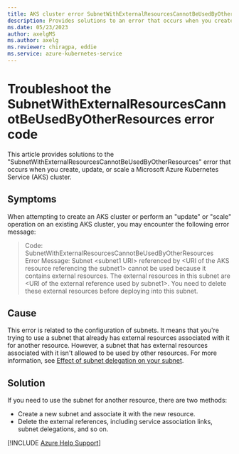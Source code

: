 ```yaml
---
title: AKS cluster error SubnetWithExternalResourcesCannotBeUsedByOtherResources
description: Provides solutions to an error that occurs when you create, upgrade, or scale a Microsoft Azure Kubernetes Service cluster.
ms.date: 05/23/2023
author: axelgMS
ms.author: axelg
ms.reviewer: chiragpa, eddie
ms.service: azure-kubernetes-service
---
```

# Troubleshoot the SubnetWithExternalResourcesCannotBeUsedByOtherResources error code

This article provides solutions to the "SubnetWithExternalResourcesCannotBeUsedByOtherResources" error that occurs when you create, update, or scale a Microsoft Azure Kubernetes Service (AKS) cluster.

## Symptoms

When attempting to create an AKS cluster or perform an "update" or "scale" operation on an existing AKS cluster, you may encounter the following error message:

> Code: SubnetWithExternalResourcesCannotBeUsedByOtherResources  
> Error Message: Subnet \<subnet1 URI> referenced by \<URI of the AKS resource referencing the subnet1> cannot be used because it contains external resources. The external resources in this subnet are \<URI of the external reference used by subnet1>. You need to delete these external resources before deploying into this subnet.

## Cause

This error is related to the configuration of subnets. It means that you're trying to use a subnet that already has external resources associated with it for another resource. However, a subnet that has external resources associated with it isn't allowed to be used by other resources. For more information, see [Effect of subnet delegation on your subnet](/azure/virtual-network/subnet-delegation-overview#effect-of-subnet-delegation-on-your-subnet).

## Solution
  
If you need to use the subnet for another resource, there are two methods:
-	Create a new subnet and associate it with the new resource.
-	Delete the external references, including service association links, subnet delegations, and so on.

[!INCLUDE [Azure Help Support](../../includes/azure-help-support.md)]
